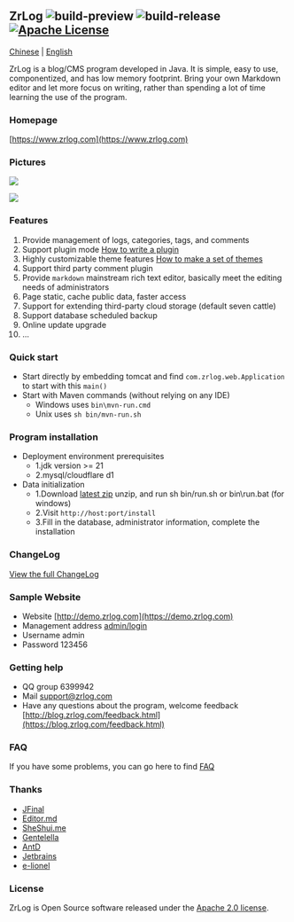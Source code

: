 ## ZrLog ![build-preview](https://github.com/94fzb/zrlog/actions/workflows/java-build-preview-package-zip.yml/badge.svg) ![build-release](https://github.com/94fzb/zrlog/actions/workflows/java-build-release-package-zip.yml/badge.svg) [![Apache License](http://img.shields.io/badge/license-apache2-orange.svg?style=flat)](http://www.apache.org/licenses/LICENSE-2.0)

[Chinese](README.md) | [English](README.en-us.md)

ZrLog is a blog/CMS program developed in Java. It is simple, easy to use, componentized, and has low memory footprint.
Bring your own Markdown editor and let more focus on writing, rather than spending a lot of time learning the use of the
program.

### Homepage

[https://www.zrlog.com](https://www.zrlog.com)

### Pictures

![](https://www.zrlog.com/assets/screenprint/post-detail.png)

![](https://www.zrlog.com/assets/screenprint/article-edit.png)

### Features

1. Provide management of logs, categories, tags, and comments
2. Support plugin mode [How to write a plugin](https://blog.zrlog.com/zrlog-plugin-dev.html)
3. Highly customizable theme features [How to make a set of themes](https://blog.zrlog.com/ake-theme-for-zrlog.html)
4. Support third party comment plugin
5. Provide `markdown` mainstream rich text editor, basically meet the editing needs of administrators
6. Page static, cache public data, faster access
7. Support for extending third-party cloud storage (default seven cattle)
8. Support database scheduled backup
9. Online update upgrade<br/>
10. ...

### Quick start

- Start directly by embedding tomcat and find `com.zrlog.web.Application` to start with this `main()`
- Start with Maven commands (without relying on any IDE)
    - Windows uses `bin\mvn-run.cmd`
    - Unix uses `sh bin/mvn-run.sh`

### Program installation

- Deployment environment prerequisites
    - 1.jdk version >= 21
    - 2.mysql/cloudflare d1
- Data initialization
    - 1.Download [latest zip](https://www.zrlog.com/download) unzip, and run sh bin/run.sh or bin\run.bat (for windows)
    - 2.Visit `http://host:port/install`
    - 3.Fill in the database, administrator information, complete the installation

### ChangeLog

[View the full ChangeLog](https://www.zrlog.com/changelog/index.html?ref=md)

### Sample Website

* Website [http://demo.zrlog.com](https://demo.zrlog.com)
* Management address [admin/login](https://demo.zrlog.com/admin/login)
* Username admin
* Password 123456

### Getting help

* QQ group 6399942
* Mail support@zrlog.com
* Have any questions about the program, welcome feedback [http://blog.zrlog.com/feedback.html](https://blog.zrlog.com/feedback.html)

### FAQ

If you have some problems, you can go here to find [FAQ](https://blog.zrlog.com/faq-collect.html)

### Thanks

* [JFinal](https://jfinal.com)
* [Editor.md](https://pandao.github.io/editor.md/)
* [SheShui.me](http://sheshui.me)
* [Gentelella](https://github.com/puikinsh/gentelella)
* [AntD](https://ant.design)
* [Jetbrains](https://www.jetbrains.com/)
* [e-lionel](http://www.e-lionel.com)

### License

ZrLog is Open Source software released under the [Apache 2.0 license](https://www.apache.org/licenses/LICENSE-2.0.html).
